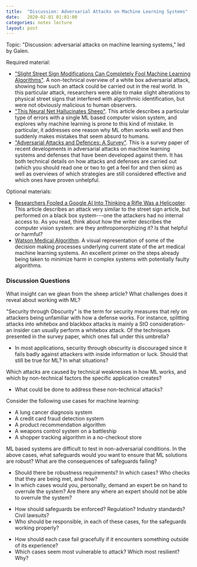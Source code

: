```yaml
---
title:  "Discussion: Adversarial Attacks on Machine Learning Systems"
date:   2020-02-01 01:01:00
categories: notes lecture 
layout: post
---
```


Topic: "Discussion: adversarial attacks on machine learning systems," led by
Galen.

Required material:
 - ["Slight Street Sign Modifications Can Completely Fool Machine Learning
   Algorithms"][gg_ackerman]. A non-technical overview of a white box
adversarial attack, showing how such an attack could be carried out in the real
world. In this particular attack, researchers were able to make slight
alterations to physical street signs that interfered with algorithmic
identification, but were not obviously malicious to human observers.
 - ["This Neural Net Hallucinates Sheep"][gg_shane]. This article describes a
   particular type of errors with a single ML based computer vision system, and
explores why machine learning is prone to this kind of mistake. In particular,
it addresses one reason why ML often works well and then suddenly makes
mistakes that seem absurd to humans.
- ["Adversarial Attacks and Defences: A Survey"][gg_chakraborty]. This is a
   survey paper of recent developments in adversarial attacks on machine
learning systems and defenses that have been developed against them. It has
both technical details on how attacks and defenses are carried out (which you
should read one or two to get a feel for and then skim) as well as overviews of
which strategies are still considered effective and which ones have proven
unhelpful.

Optional materials:
 - [Researchers Fooled a Google AI Into Thinking a Rifle Was a
   Helicopter][gg_matksakis]. This article describes an attack very similar to
the street sign article, but performed on a black box system---one the
attackers had no internal access to. As you read, think about how the writer
describes the computer vision system: are they anthropomorphizing it? Is that
helpful or harmful?
 - [Watson Medical Algorithm][gg_munroe]. A visual representation of some of
   the decision making processes underlying current state of the art medical
machine learning systems. An excellent primer on the steps already being taken
to minimize harm in complex systems with potentially faulty algorithms. 
 
[gg_chakraborty]:https://arxiv.org/pdf/1810.00069.pdf
[gg_ackerman]:https://spectrum.ieee.org/cars-that-think/transportation/sensors/slight-street-sign-modifications-can-fool-machine-learning-algorithms
[gg_shane]:http://nautil.us/blog/this-neural-net-hallucinates-sheep
[gg_matksakis]:https://www.wired.com/story/researcher-fooled-a-google-ai-into-thinking-a-rifle-was-a-helicopter/
[gg_munroe]:https://xkcd.com/1619/


### Discussion Questions

What insight can we glean from the sheep article? What challenges does it reveal about working with ML?

"Security through Obscurity" is the term for security measures that rely on attackers being unfamiliar with how a defense works. For instance, splitting attacks into whitebox and blackbox attacks is mainly a StO consideration- an insider can usually perform a whitebox attack. Of the techniques presented in the survey paper, which ones fall under this umbrella?
 - In most applications, security through obscurity is discouraged since it fails badly against attackers with inside information or luck. Should that still be true for ML? In what situations?

Which attacks are caused by technical weaknesses in how ML works, and which by non-technical factors the specific application creates?
 - What could be done to address these non-technical attacks?

Consider the following use cases for machine learning:
 - A lung cancer diagnosis system
 - A credit card fraud detection system
 - A product recommendation algorithm
 - A weapons control system on a battleship
 - A shopper tracking algorithm in a no-checkout store

ML based systems are difficult to test in non-adversarial conditions. In the above cases, what safeguards would you want to ensure that ML solutions are robust? What are the consequences of safeguards failing?
 - Should there be robustness requirements? In which cases? Who checks that they are being met, and how?
 - In which cases would you, personally, demand an expert be on hand to overrule the system? Are there any where an expert should not be able to overrule the system?
  + How should safeguards be enforced? Regulation? Industry standards? Civil lawsuits? 
  + Who should be responsible, in each of these cases, for the safeguards working properly?
 - How should each case fail gracefully if it encounters something outside of its experience?
 - Which cases seem most vulnerable to attack? Which most resilient? Why?

